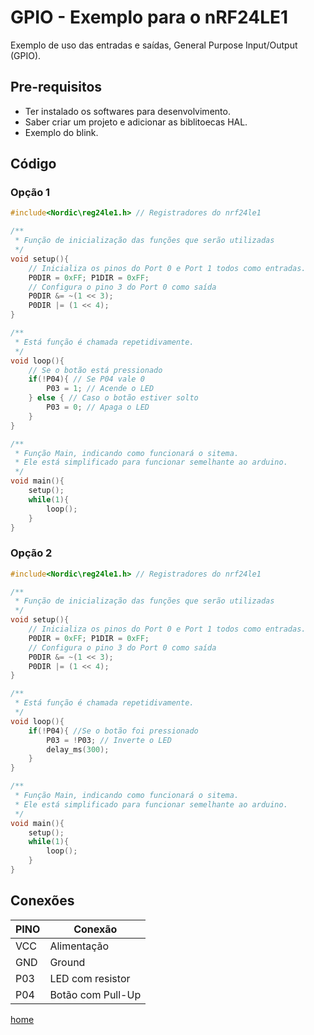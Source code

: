 # GPIO - Exemplo para o nRF24LE1
Exemplo de uso das entradas e saídas, General Purpose Input/Output (GPIO).

## Pre-requisitos
* Ter instalado os softwares para desenvolvimento.
* Saber criar um projeto e adicionar as biblitoecas HAL.
* Exemplo do blink.

## Código

### Opção 1
```cpp
#include<Nordic\reg24le1.h> // Registradores do nrf24le1

/**
 * Função de inicialização das funções que serão utilizadas
 */
void setup(){
    // Inicializa os pinos do Port 0 e Port 1 todos como entradas.
    P0DIR = 0xFF; P1DIR = 0xFF;
    // Configura o pino 3 do Port 0 como saída
    P0DIR &= ~(1 << 3);
    P0DIR |= (1 << 4);
}

/**
 * Está função é chamada repetidivamente.
 */
void loop(){
    // Se o botão está pressionado
    if(!P04){ // Se P04 vale 0
        P03 = 1; // Acende o LED
    } else { // Caso o botão estiver solto
        P03 = 0; // Apaga o LED
    }
}

/**
 * Função Main, indicando como funcionará o sitema.
 * Ele está simplificado para funcionar semelhante ao arduino.
 */
void main(){
    setup();
    while(1){
        loop();
    }
}
```

### Opção 2
```cpp
#include<Nordic\reg24le1.h> // Registradores do nrf24le1

/**
 * Função de inicialização das funções que serão utilizadas
 */
void setup(){
    // Inicializa os pinos do Port 0 e Port 1 todos como entradas.
    P0DIR = 0xFF; P1DIR = 0xFF;
    // Configura o pino 3 do Port 0 como saída
    P0DIR &= ~(1 << 3);
    P0DIR |= (1 << 4);
}

/**
 * Está função é chamada repetidivamente.
 */
void loop(){
    if(!P04){ //Se o botão foi pressionado
        P03 = !P03; // Inverte o LED
        delay_ms(300);
    }
}

/**
 * Função Main, indicando como funcionará o sitema.
 * Ele está simplificado para funcionar semelhante ao arduino.
 */
void main(){
    setup();
    while(1){
        loop();
    }
}
```
## Conexões

PINO | Conexão
---- | -------
VCC  | Alimentação
GND  | Ground
P03  | LED com resistor
P04  | Botão com Pull-Up


[home](../)
